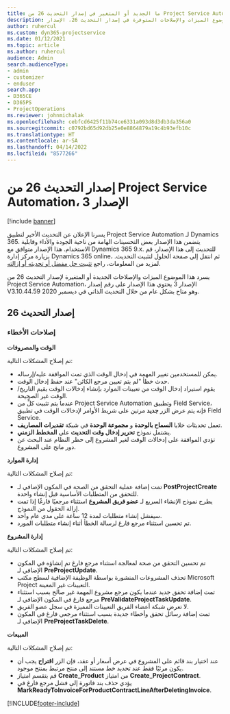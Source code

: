 ```yaml
---
title: ما الجديد أو المتغير في إصدار التحديث 26 من Project Service Automation، الإصدار 3
description: يسرد هذا الموضوع الميزات والإصلاحات المتوفرة في إصدار التحديث 26، الإصدار V3 من Project Service Automation.
author: ruhercul
ms.custom: dyn365-projectservice
ms.date: 01/12/2021
ms.topic: article
ms.author: ruhercul
audience: Admin
search.audienceType:
- admin
- customizer
- enduser
search.app:
- D365CE
- D365PS
- ProjectOperations
ms.reviewer: johnmichalak
ms.openlocfilehash: cebfcd6425f11b74ce6331a093d8d3db3da356a0
ms.sourcegitcommit: c0792bd65d92db25e0e8864879a19c4b93efb10c
ms.translationtype: HT
ms.contentlocale: ar-SA
ms.lasthandoff: 04/14/2022
ms.locfileid: "8577266"
---
```

# <a name="project-service-automation-update-release-26-v3"></a>إصدار التحديث 26 من Project Service Automation، الإصدار 3

[!include [banner](../includes/psa-now-project-operations.md)]

يسرنا الإعلان عن التحديث الأخير لتطبيق Project Service Automation لـ Dynamics 365. يتضمن هذا الإصدار بعض التحسينات الهامة من ناحية الجودة والأداء وقابلية الاستخدام. هذا الإصدار متوافق مع Dynamics 365 9.x. للتحديث إلى هذا الإصدار، قم بزيارة مركز إدارة Dynamics 365 online، ثم انتقل إلى صفحة الحلول لتثبيت التحديث. لمزيد من المعلومات، راجع [تثبيت حل مفضل أو تحديثه أو إزالته](/power-platform/admin/install-remove-preferred-solution).

يسرد هذا الموضوع الميزات والإصلاحات الجديدة أو المتغيرة لإصدار التحديث 26 من Project Service Automation، الإصدار 3‬ يحتوي هذا الإصدار على رقم إصدار V3.10.44.59 وهو متاح بشكل عام من خلال التحديث الذاتي في ديسمبر 2020.

## <a name="update-release-26"></a>إصدار التحديث 26

### <a name="bug-fixes"></a>إصلاحات الأخطاء

**الوقت والمصروفات**

تم إصلاح المشكلات التالية:

- يمكن للمستخدمين تغيير المهمة في إدخال الوقت الذي تمت الموافقة عليه/إرساله.
- حدث خطأ "لم يتم تعيين مرجع الكائن" عند حفظ إدخال الوقت.
- يقوم استيراد إدخال الوقت من تعيينات الموارد بإنشاء إدخالات الوقت بقيم التاريخ/الوقت غير الصحيحة.
- عندما يتم تثبيت كلٍّ من Project Service Automation وتطبيق Field Service، فإنه يتم عرض الزر **جديد** مرتين على شريط الأوامر لإدخالات الوقت في تطبيق Field Service.
- تعمل تحديثات خلايا **السماح بالوحدة** و **مجموعة الوحدة** في شبكة **تقديرات المصاريف**.
- يشتمل نموذج **تحرير إدخال وقت التحديث** على **المخطط الزمني**.
- تؤدي الموافقة على إدخالات الوقت لغير المشروع إلى حظر النظام عند البحث عن دور مانح على المشروع.

**إدارة الموارد**

تم إصلاح المشكلات التالية:

- تمت إضافة عملية التحقق من الصحة في المكون الإضافي لـ **PostProjectCreate** للتحقق من المتطلبات الأساسية قبل إنشاء واحدة.
- يطرح نموذج الإنشاء السريع لـ **عضو فريق المشروع** استثناء مرجعيًا فارغًا إذا تمت إزالة الحقول من النموذج.
- سيفشل إنشاء متطلبات لمدة 12 ساعة على مدى عام واحد.
- تم تحسين استثناء مرجع فارغ لرسالة الخطأ أثناء إنشاء متطلبات المورد.

**إدارة المشروع**

تم إصلاح المشكلات التالية:

- تم تحسين التحقق من صحة لمعالجة استثناء مرجع فارغ تم إنشاؤه في المكون الإضافي لـ **PreProjectUpdate**.
- تحذف المشروعات المنشورة بواسطة الوظيفة الإضافية لسطح مكتب Microsoft Project التعيينات غير المعينة.
- تمت إضافة تحقق جديد عندما يكون مرجع مشروع المهمة غير صالح بسبب استثناء مرجع فارغ في المكون الإضافي لـ **PreValidateProjectTaskUpdate**.
- لا تعرض شبكة أعضاء الفريق التعيينات المميزة في سجل عضو الفريق.
- تمت إضافة رسائل تحقق وأخطاء جديدة بسبب استثناء مرجعي فارغ في المكون الإضافي لـ **PreProjectTaskDelete**.

**المبيعات**

تم إصلاح المشكلات التالية:

- عند اختيار بند قائم على المشروع في عرض أسعار أو عقد، فإن الزر **اقتراح** يجب أن يكون مرئيًا فقط عند تحديد خط مستند إلى منتج مرتبط بمنتج موجود.
- قم بتقسم امتياز **Create_Product** من امتياز **Create_ProjectContract**.
- يؤدي حذف بند فاتورة إلى فشل مرجع فارغ في **MarkReadyToInvoiceForProductContractLineAfterDeletingInvoice**.


[!INCLUDE[footer-include](../includes/footer-banner.md)]
